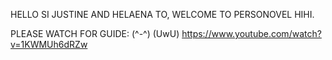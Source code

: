 HELLO SI JUSTINE AND HELAENA TO, WELCOME TO PERSONOVEL HIHI. 

PLEASE WATCH FOR GUIDE: (^-^) (UwU)
https://www.youtube.com/watch?v=1KWMUh6dRZw
